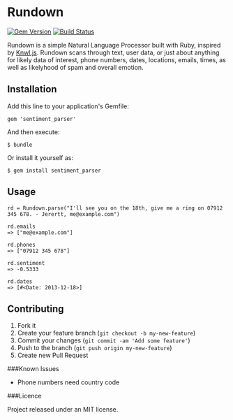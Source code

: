Rundown
=======

[![Gem Version](https://badge.fury.io/rb/rundown.png)](http://badge.fury.io/rb/rundown) [![Build Status](https://travis-ci.org/modsognir/rundown.png)](https://travis-ci.org/modsognir/rundown)

Rundown is a simple Natural Language Processor built with Ruby, inspired by [Knwl.js](https://github.com/loadfive/Knwl.js). Rundown scans through text, user data, or just about anything for likely data of interest, phone numbers, dates, locations, emails, times, as well as likelyhood of spam and overall emotion.

## Installation

Add this line to your application's Gemfile:

    gem 'sentiment_parser'

And then execute:

    $ bundle

Or install it yourself as:

    $ gem install sentiment_parser

## Usage

    rd = Rundown.parse("I'll see you on the 18th, give me a ring on 07912 345 678. - Jerertt, me@example.com")
    
    rd.emails
    => ["me@example.com"]

    rd.phones
    => ["07912 345 678"]

    rd.sentiment
    => -0.5333

    rd.dates
    => [#<Date: 2013-12-18>]

## Contributing

1. Fork it
2. Create your feature branch (`git checkout -b my-new-feature`)
3. Commit your changes (`git commit -am 'Add some feature'`)
4. Push to the branch (`git push origin my-new-feature`)
5. Create new Pull Request

###Known Issues

* Phone numbers need country code

###Licence

Project released under an MIT license.
